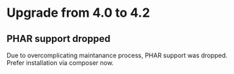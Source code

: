 # Upgrade from 4.0 to 4.2 


## PHAR support dropped

Due to overcomplicating maintanance process, PHAR support was dropped. Prefer installation via composer now.
